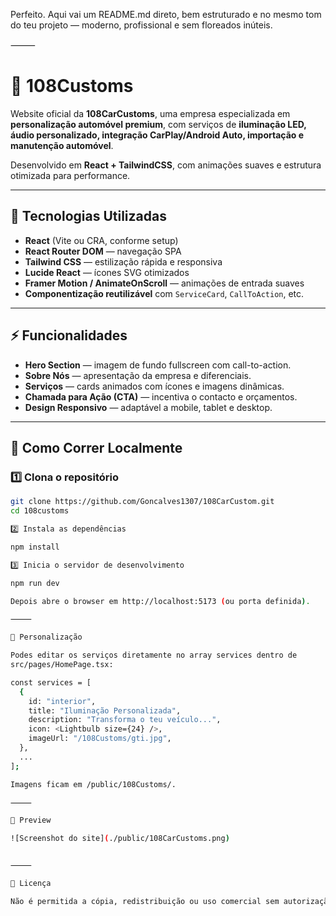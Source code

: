 Perfeito. Aqui vai um README.md direto, bem estruturado e no mesmo tom do teu projeto — moderno, profissional e sem floreados inúteis.

⸻


# 🚗 108Customs

Website oficial da **108CarCustoms**, uma empresa especializada em **personalização automóvel premium**, com serviços de **iluminação LED, áudio personalizado, integração CarPlay/Android Auto, importação e manutenção automóvel**.

Desenvolvido em **React + TailwindCSS**, com animações suaves e estrutura otimizada para performance.

---

## 🔧 Tecnologias Utilizadas

- **React** (Vite ou CRA, conforme setup)
- **React Router DOM** — navegação SPA
- **Tailwind CSS** — estilização rápida e responsiva
- **Lucide React** — ícones SVG otimizados
- **Framer Motion / AnimateOnScroll** — animações de entrada suaves
- **Componentização reutilizável** com `ServiceCard`, `CallToAction`, etc.

---

## ⚡ Funcionalidades

- **Hero Section** — imagem de fundo fullscreen com call-to-action.
- **Sobre Nós** — apresentação da empresa e diferenciais.
- **Serviços** — cards animados com ícones e imagens dinâmicas.
- **Chamada para Ação (CTA)** — incentiva o contacto e orçamentos.
- **Design Responsivo** — adaptável a mobile, tablet e desktop.

---

## 🚀 Como Correr Localmente

### 1️⃣ Clona o repositório

```bash
git clone https://github.com/Goncalves1307/108CarCustom.git
cd 108customs

2️⃣ Instala as dependências

npm install

3️⃣ Inicia o servidor de desenvolvimento

npm run dev

Depois abre o browser em http://localhost:5173 (ou porta definida).

⸻

🧩 Personalização

Podes editar os serviços diretamente no array services dentro de
src/pages/HomePage.tsx:

const services = [
  {
    id: "interior",
    title: "Iluminação Personalizada",
    description: "Transforma o teu veículo...",
    icon: <Lightbulb size={24} />,
    imageUrl: "/108Customs/gti.jpg",
  },
  ...
];

Imagens ficam em /public/108Customs/.

⸻

📸 Preview

![Screenshot do site](./public/108CarCustoms.png)


⸻

📄 Licença

Não é permitida a cópia, redistribuição ou uso comercial sem autorização.
